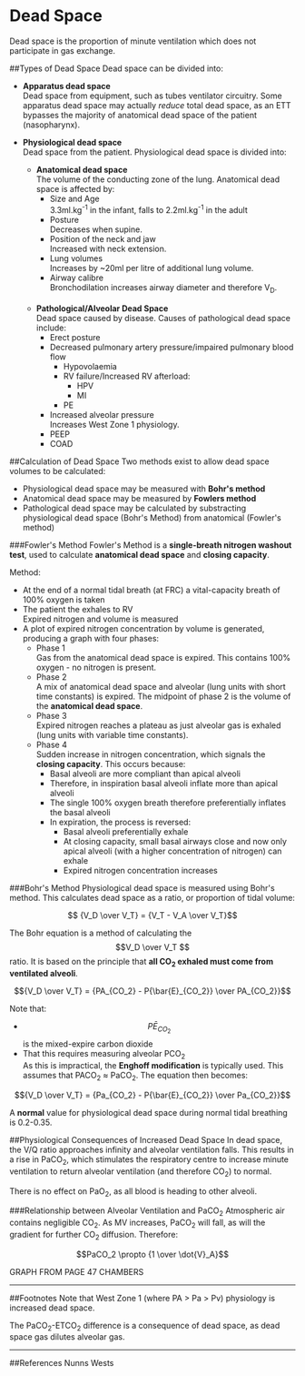 # Dead Space

Dead space is the proportion of minute ventilation which does not participate in gas exchange.

##Types of Dead Space
Dead space can be divided into:
* **Apparatus dead space**  
Dead space from equipment, such as tubes ventilator circuitry. Some apparatus dead space may actually *reduce* total dead space, as an ETT bypasses the majority of anatomical dead space of the patient (nasopharynx).


* **Physiological dead space**  
  Dead space from the patient. Physiological dead space is divided into:
  * **Anatomical dead space**  
  The volume of the conducting zone of the lung. Anatomical dead space is affected by:
    * Size and Age  
    3.3ml.kg<sup>-1</sup> in the infant, falls to 2.2ml.kg<sup>-1</sup> in the adult
    * Posture  
      Decreases when supine.
    * Position of the neck and jaw  
      Increased with neck extension.
    * Lung volumes  
      Increases by ~20ml per litre of additional lung volume.
    * Airway calibre  
    Bronchodilation increases airway diameter and therefore V<sub>D</sub>.
    <br>
  * **Pathological/Alveolar Dead Space**    
  Dead space caused by disease. Causes of pathological dead space include:
    * Erect posture
    * Decreased pulmonary artery pressure/impaired pulmonary blood flow  
      * Hypovolaemia
      * RV failure/Increased RV afterload:
        * HPV
        * MI
      * PE
    * Increased alveolar pressure  
    Increases West Zone 1 physiology.
     * PEEP
    * COAD


##Calculation of Dead Space
Two methods exist to allow dead space volumes to be calculated:
* Physiological dead space may be measured with **Bohr's method**
* Anatomical dead space may be measured by **Fowlers method**
* Pathological dead space may be calculated by substracting physiological dead space (Bohr's Method) from anatomical (Fowler's method)

###Fowler's Method
Fowler's Method is a **single-breath nitrogen washout test**, used to calculate **anatomical dead space** and **closing capacity**.

<object data="resources\fowlers-method.svg" type="image/svg+xml"></object>

Method:
* At the end of a normal tidal breath (at FRC) a vital-capacity breath of 100% oxygen is taken
* The patient the exhales to RV  
Expired nitrogen and volume is measured
* A plot of expired nitrogen concentration by volume is generated, producing a graph with four phases:
  * Phase 1  
  Gas from the anatomical dead space is expired. This contains 100% oxygen - no nitrogen is present.
  * Phase 2  
  A mix of anatomical dead space and alveolar (lung units with short time constants) is expired. The midpoint of phase 2 is the volume of the **anatomical dead space**.
  * Phase 3  
  Expired nitrogen reaches a plateau as just alveolar gas is exhaled (lung units with variable time constants).
  * Phase 4  
  Sudden increase in nitrogen concentration, which signals the **closing capacity**. This occurs because:
    * Basal alveoli are more compliant than apical alveoli
    * Therefore, in inspiration basal alveoli inflate more than apical alveoli
    * The single 100% oxygen breath therefore preferentially inflates the basal alveoli
    * In expiration, the process is reversed:
        * Basal alveoli preferentially exhale
        * At closing capacity, small basal airways close and now only apical alveoli (with a higher concentration of nitrogen) can exhale
        * Expired nitrogen concentration increases

###Bohr's Method
Physiological dead space is measured using Bohr's method. This calculates dead space as a ratio, or proportion of tidal volume:

$$ {V_D \over V_T} = {V_T - V_A \over V_T}$$

The Bohr equation is a method of calculating the $$V_D \over V_T $$ ratio. It is based on the principle that **all CO<sub>2</sub> exhaled must come from ventilated alveoli**.

$${V_D \over V_T} = {PA_{CO_2} - P{\bar{E}_{CO_2}} \over PA_{CO_2}}$$

Note that:
* $$P{\bar{E}_{CO_2}}$$ is the mixed-expire carbon dioxide
* That this requires measuring alveolar PCO<sub>2</sub>  
As this is impractical, the **Enghoff modification** is typically used. This assumes that PACO<sub>2</sub> ≈ PaCO<sub>2</sub>. The equation then becomes:

$${V_D \over V_T} = {Pa_{CO_2} - P{\bar{E}_{CO_2}} \over Pa_{CO_2}}$$

A **normal** value for physiological dead space during normal tidal breathing is 0.2-0.35.

##Physiological Consequences of Increased Dead Space
In dead space, the V/Q ratio approaches infinity and alveolar ventilation falls. This results in a rise in PaCO<sub>2</sub>, which stimulates the respiratory centre to increase minute ventilation to return alveolar ventilation (and therefore CO<sub>2</sub>) to normal.

There is no effect on PaO<sub>2</sub>, as all blood is heading to other alveoli.

###Relationship between Alveolar Ventilation and PaCO<sub>2</sub>
Atmospheric air contains negligible CO<sub>2</sub>. As MV increases, PaCO<sub>2</sub> will fall, as will the gradient for further CO<sub>2</sub> diffusion. Therefore:

$$PaCO_2 \propto {1 \over \dot{V}_A}$$

GRAPH FROM PAGE 47 CHAMBERS

---
##Footnotes
Note that West Zone 1 (where PA > Pa > Pv) physiology is increased dead space.

The PaCO<sub>2</sub>-ETCO<sub>2</sub> difference is a consequence of dead space, as dead space gas dilutes alveolar gas.

---
##References
Nunns
Wests